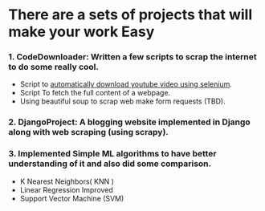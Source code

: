 # There are a sets of projects that will make your work Easy

### 1. CodeDownloader: Written a few scripts to scrap the internet to do some really cool.
- Script to [automatically download youtube video using selenium](https://github.com/Rohit2Lohia/Python-Projects/tree/master/1.CodeDownloader/Download%20youtube%20video%20using(Selenium)). 
- Script To fetch the full content of a webpage.
- Using beautiful soup to scrap web make form requests (TBD).
### 2. DjangoProject: A blogging website implemented in Django along with web scraping (using scrapy).
### 3. Implemented Simple ML algorithms to have better understanding of it and also did some comparison.
- K Nearest Neighbors( KNN )	
- Linear Regression	Improved 
- Support Vector Machine (SVM)
